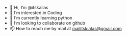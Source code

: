 - 👋 Hi, I’m @itskailas
- 👀 I’m interested in Coding
- 🌱 I’m currently learning python
- 💞️ I’m looking to collaborate on github
- 📫 How to reach me by mail at mailitskialas@gmail.com

<!---
itskailas/itskailas is a ✨ special ✨ repository because its `README.md` (this file) appears on your GitHub profile.
You can click the Preview link to take a look at your changes.
--->
